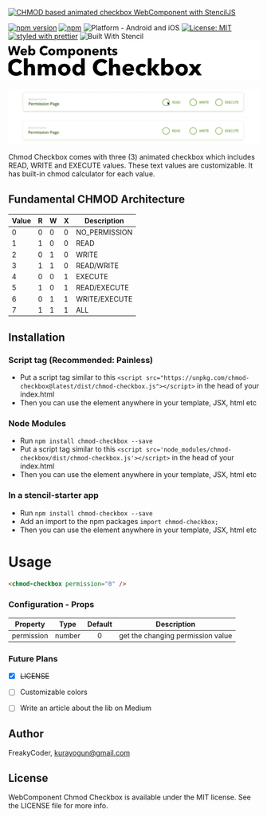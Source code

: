 
[![CHMOD based animated checkbox WebComponent with StencilJS](https://img.shields.io/badge/-CHMOD%20based%20animated%20checkbox%20WebComponent%20with%20StencilJS-lightgrey?style=for-the-badge)](https://github.com/WrathChaos/web-component-chmod-checkbox)


[![npm version](https://img.shields.io/npm/v/chmod-checkbox.svg?style=for-the-badge)](https://www.npmjs.com/package/chmod-checkbox)
[![npm](https://img.shields.io/npm/dt/chmod-checkbox.svg?style=for-the-badge)](https://www.npmjs.com/package/chmod-checkbox)
![Platform - Android and iOS](https://img.shields.io/badge/platform-Android%20%7C%20iOS-blue.svg?style=for-the-badge)
[![License: MIT](https://img.shields.io/badge/License-MIT-green.svg?style=for-the-badge)](https://opensource.org/licenses/MIT)
[![styled with prettier](https://img.shields.io/badge/styled_with-prettier-ff69b4.svg?style=for-the-badge)](https://github.com/prettier/prettier)
![Built With Stencil](https://img.shields.io/badge/-Built%20With%20Stencil-16161d.svg?logo=data%3Aimage%2Fsvg%2Bxml%3Bbase64%2CPD94bWwgdmVyc2lvbj0iMS4wIiBlbmNvZGluZz0idXRmLTgiPz4KPCEtLSBHZW5lcmF0b3I6IEFkb2JlIElsbHVzdHJhdG9yIDE5LjIuMSwgU1ZHIEV4cG9ydCBQbHVnLUluIC4gU1ZHIFZlcnNpb246IDYuMDAgQnVpbGQgMCkgIC0tPgo8c3ZnIHZlcnNpb249IjEuMSIgaWQ9IkxheWVyXzEiIHhtbG5zPSJodHRwOi8vd3d3LnczLm9yZy8yMDAwL3N2ZyIgeG1sbnM6eGxpbms9Imh0dHA6Ly93d3cudzMub3JnLzE5OTkveGxpbmsiIHg9IjBweCIgeT0iMHB4IgoJIHZpZXdCb3g9IjAgMCA1MTIgNTEyIiBzdHlsZT0iZW5hYmxlLWJhY2tncm91bmQ6bmV3IDAgMCA1MTIgNTEyOyIgeG1sOnNwYWNlPSJwcmVzZXJ2ZSI%2BCjxzdHlsZSB0eXBlPSJ0ZXh0L2NzcyI%2BCgkuc3Qwe2ZpbGw6I0ZGRkZGRjt9Cjwvc3R5bGU%2BCjxwYXRoIGNsYXNzPSJzdDAiIGQ9Ik00MjQuNywzNzMuOWMwLDM3LjYtNTUuMSw2OC42LTkyLjcsNjguNkgxODAuNGMtMzcuOSwwLTkyLjctMzAuNy05Mi43LTY4LjZ2LTMuNmgzMzYuOVYzNzMuOXoiLz4KPHBhdGggY2xhc3M9InN0MCIgZD0iTTQyNC43LDI5Mi4xSDE4MC40Yy0zNy42LDAtOTIuNy0zMS05Mi43LTY4LjZ2LTMuNkgzMzJjMzcuNiwwLDkyLjcsMzEsOTIuNyw2OC42VjI5Mi4xeiIvPgo8cGF0aCBjbGFzcz0ic3QwIiBkPSJNNDI0LjcsMTQxLjdIODcuN3YtMy42YzAtMzcuNiw1NC44LTY4LjYsOTIuNy02OC42SDMzMmMzNy45LDAsOTIuNywzMC43LDkyLjcsNjguNlYxNDEuN3oiLz4KPC9zdmc%2BCg%3D%3D&colorA=16161d&style=for-the-badge)
<img alt="WebComponent Chmod Checkbox" src="assets/logo.png" width="1050"/>



<p align="center">
  <img alt="WebComponent Chmod Checkbox" src="assets/Screenshots/example.gif" />
  <img alt="WebComponent Chmod Checkbox" src="assets/Screenshots/example.png" />
</p>


Chmod Checkbox comes with three (3) animated checkbox which includes READ, WRITE and EXECUTE values. These text values are customizable. It has built-in chmod calculator for each value. 


## Fundamental CHMOD Architecture


| Value | R   | W   | X   | Description   |
| ----- | --- | --- | --- | ------------- |
| 0     | 0   | 0   | 0   | NO_PERMISSION |
| 1     | 1   | 0   | 0   | READ          |
| 2     | 0   | 1   | 0   | WRITE         |
| 3     | 1   | 1   | 0   | READ/WRITE    |
| 4     | 0   | 0   | 1   | EXECUTE       |
| 5     | 1   | 0   | 1   | READ/EXECUTE  |
| 6     | 0   | 1   | 1   | WRITE/EXECUTE |
| 7     | 1   | 1   | 1   | ALL           |


## Installation

### Script tag (Recommended: Painless)
- Put a script tag similar to this `<script src="https://unpkg.com/chmod-checkbox@latest/dist/chmod-checkbox.js"></script>` in the head of your index.html
- Then you can use the element anywhere in your template, JSX, html etc

### Node Modules
- Run `npm install chmod-checkbox --save`
- Put a script tag similar to this `<script src='node_modules/chmod-checkbox/dist/chmod-checkbox.js'></script>` in the head of your index.html
- Then you can use the element anywhere in your template, JSX, html etc

### In a stencil-starter app
- Run `npm install chmod-checkbox --save`
- Add an import to the npm packages `import chmod-checkbox;`
- Then you can use the element anywhere in your template, JSX, html etc

# Usage

```html
<chmod-checkbox permission="0" />
```


### Configuration - Props


| Property   |  Type  | Default | Description                       |
| ---------- | :----: | :-----: | --------------------------------- |
| permission | number |    0    | get the changing permission value |


### Future Plans

- [x] ~~LICENSE~~
- [ ] Customizable colors
- [ ] Write an article about the lib on Medium


## Author

FreakyCoder, kurayogun@gmail.com

## License

WebComponent Chmod Checkbox is available under the MIT license. See the LICENSE file for more info.

